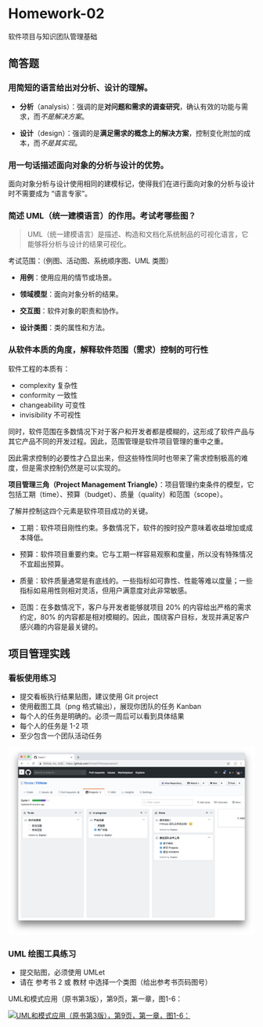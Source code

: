 # Homework-02

软件项目与知识团队管理基础

## 简答题

### 用简短的语言给出对分析、设计的理解。

- **分析**（analysis）：强调的是**对问题和需求的调查研究**，确认有效的功能与需求，而*不是解决方案*。

- **设计**（design）：强调的是**满足需求的概念上的解决方案**，控制变化附加的成本，而*不是其实现*。

### 用一句话描述面向对象的分析与设计的优势。

面向对象分析与设计使用相同的建模标记，使得我们在进行面向对象的分析与设计时不需要成为 “语言专家”。

### 简述 UML（统一建模语言）的作用。考试考哪些图？

> UML（统一建模语言）是描述、构造和文档化系统制品的可视化语言，它能够将分析与设计的结果可视化。

考试范围：（例图、活动图、系统顺序图、UML 类图）

- **用例**：使用应用的情节或场景。

- **领域模型**：面向对象分析的结果。

- **交互图**：软件对象的职责和协作。

- **设计类图**：类的属性和方法。

### 从软件本质的角度，解释软件范围（需求）控制的可行性

软件工程的本质有：

- complexity 复杂性
- conformity 一致性
- changeability 可变性
- invisibility 不可视性

同时，软件范围在多数情况下对于客户和开发者都是模糊的，这形成了软件产品与其它产品不同的开发过程。因此，范围管理是软件项目管理的重中之重。

因此需求控制的必要性才凸显出来，但这些特性同时也带来了需求控制极高的难度，但是需求控制仍然是可以实现的。

**项目管理三角（Project Management Triangle）**：项目管理约束条件的模型，它包括工期（time）、预算（budget）、质量（quality）和范围（scope）。

了解并控制这四个元素是软件项目成功的关键。

- 工期：软件项目刚性约束。多数情况下，软件的按时投产意味着收益增加或成本降低。

- 预算：软件项目重要约束。它与工期一样容易观察和度量，所以没有特殊情况不宜超出预算。

- 质量：软件质量通常是有底线的。一些指标如可靠性、性能等难以度量；一些指标如易用性则相对灵活，但用户满意度对此非常敏感。

- 范围：在多数情况下，客户与开发者能够就项目 20% 的内容给出严格的需求约定，80% 的内容都是相对模糊的。因此，围绕客户目标，发现并满足客户感兴趣的内容是最关键的。

## 项目管理实践

### 看板使用练习

- 提交看板执行结果贴图，建议使用 Git project
- 使用截图工具（png 格式输出），展现你团队的任务 Kanban
- 每个人的任务是明确的。必须一周后可以看到具体结果
- 每个人的任务是 1-2 项
- 至少包含一个团队活动任务

![看板](img/hw2-pic1.png)

### UML 绘图工具练习

- 提交贴图，必须使用 UMLet
- 请在 参考书 2 或 教材 中选择一个类图（给出参考书页码图号）

UML和模式应用（原书第3版），第9页，第一章，图1-6：

[![UML和模式应用（原书第3版），第9页，第一章，图1-6：](https://s2.ax1x.com/2019/03/18/AmnesJ.png)](UML和模式应用（原书第3版），第9页，第一章，图1-6：)


